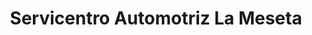 ---
title: "Servicentro Automotriz La Meseta"
url: /san-pablo-de-heredia/servicentro-automotriz-la-meseta/
shop: Autowerkstatt
---